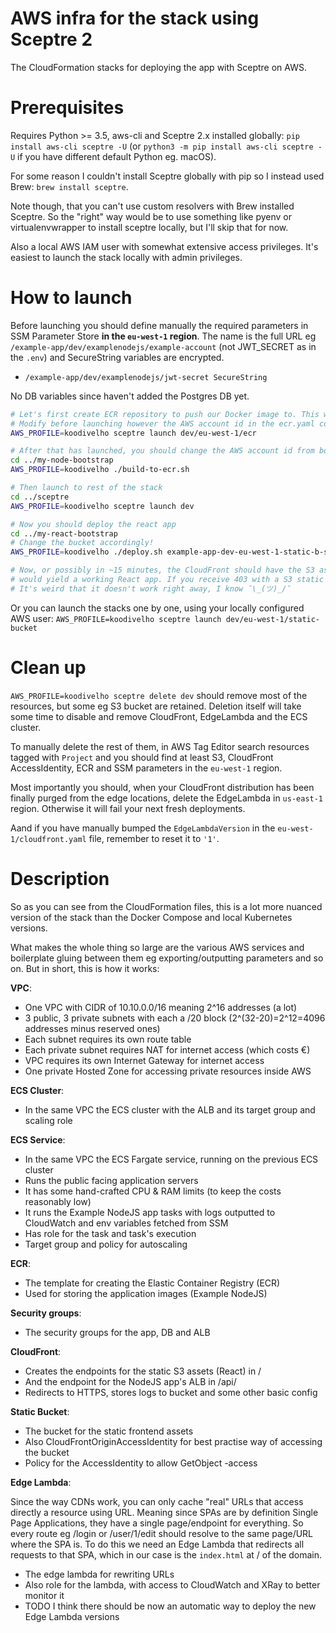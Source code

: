 # AWS infra for the stack using Sceptre 2

The CloudFormation stacks for deploying the app with Sceptre on AWS.

# Prerequisites

Requires Python >= 3.5, aws-cli and Sceptre 2.x installed globally: `pip install aws-cli sceptre -U` (or `python3 -m pip install aws-cli sceptre -U` if you have different default Python eg. macOS).

For some reason I couldn't install Sceptre globally with pip so I instead used Brew: `brew install sceptre`.

Note though, that you can't use custom resolvers with Brew installed Sceptre. So the "right" way would be to use something like pyenv or virtualenvwrapper to install sceptre locally, but I'll skip that for now.

Also a local AWS IAM user with somewhat extensive access privileges. It's easiest to launch the stack locally with admin privileges.

# How to launch

Before launching you should define manually the required parameters in SSM Parameter Store **in the `eu-west-1` region**. The name is the full URL eg `/example-app/dev/examplenodejs/example-account` (not JWT_SECRET as in the `.env`) and SecureString variables are encrypted.

* `/example-app/dev/examplenodejs/jwt-secret SecureString`

No DB variables since haven't added the Postgres DB yet.

```sh
# Let's first create ECR repository to push our Docker image to. This way the ECS won't crash and burn, as there won't be an image to pull
# Modify before launching however the AWS account id in the ecr.yaml config file
AWS_PROFILE=koodivelho sceptre launch dev/eu-west-1/ecr

# After that has launched, you should change the AWS account id from both example-node-app build.sh and deploy.sh, then build the image to have it available for the ECS
cd ../my-node-bootstrap
AWS_PROFILE=koodivelho ./build-to-ecr.sh

# Then launch to rest of the stack
cd ../sceptre
AWS_PROFILE=koodivelho sceptre launch dev

# Now you should deploy the react app
cd ../my-react-bootstrap
# Change the bucket accordingly!
AWS_PROFILE=koodivelho ./deploy.sh example-app-dev-eu-west-1-static-b-staticbucket-1ls690ylt416l

# Now, or possibly in ~15 minutes, the CloudFront should have the S3 assets available and visiting the distribution eg https://d2dqwr5ltqbyap.cloudfront.net/
# would yield a working React app. If you receive 403 with a S3 static site URL, wait for a while or try another url eg https://d2dqwr5ltqbyap.cloudfront.net/login
# It's weird that it doesn't work right away, I know ¯\_(ツ)_/¯
```

Or you can launch the stacks one by one, using your locally configured AWS user: `AWS_PROFILE=koodivelho sceptre launch dev/eu-west-1/static-bucket`

# Clean up

`AWS_PROFILE=koodivelho sceptre delete dev` should remove most of the resources, but some eg S3 bucket are retained. Deletion itself will take some time to disable and remove CloudFront, EdgeLambda and the ECS cluster.

To manually delete the rest of them, in AWS Tag Editor search resources tagged with `Project` and you should find at least S3, CloudFront AccessIdentity, ECR and SSM parameters in the `eu-west-1` region.

Most importantly you should, when your CloudFront distribution has been finally purged from the edge locations, delete the EdgeLambda in `us-east-1` region. Otherwise it will fail your next fresh deployments.

Aand if you have manually bumped the `EdgeLambdaVersion` in the `eu-west-1/cloudfront.yaml` file, remember to reset it to `'1'`.

# Description

So as you can see from the CloudFormation files, this is a lot more nuanced version of the stack than the Docker Compose and local Kubernetes versions.

What makes the whole thing so large are the various AWS services and boilerplate gluing between them eg exporting/outputting parameters and so on. But in short, this is how it works:

**VPC**:
* One VPC with CIDR of 10.10.0.0/16 meaning 2^16 addresses (a lot) 
* 3 public, 3 private subnets with each a /20 block (2^(32-20)=2^12=4096 addresses minus reserved ones)
* Each subnet requires its own route table
* Each private subnet requires NAT for internet access (which costs €)
* VPC requires its own Internet Gateway for internet access
* One private Hosted Zone for accessing private resources inside AWS

**ECS Cluster**:
* In the same VPC the ECS cluster with the ALB and its target group and scaling role

**ECS Service**:
* In the same VPC the ECS Fargate service, running on the previous ECS cluster
* Runs the public facing application servers
* It has some hand-crafted CPU & RAM limits (to keep the costs reasonably low)
* It runs the Example NodeJS app tasks with logs outputted to CloudWatch and env variables fetched from SSM
* Has role for the task and task's execution
* Target group and policy for autoscaling

**ECR**:
* The template for creating the Elastic Container Registry (ECR)
* Used for storing the application images (Example NodeJS)

**Security groups**:
* The security groups for the app, DB and ALB

**CloudFront**:
* Creates the endpoints for the static S3 assets (React) in /
* And the endpoint for the NodeJS app's ALB in /api/
* Redirects to HTTPS, stores logs to bucket and some other basic config

**Static Bucket**:
* The bucket for the static frontend assets
* Also CloudFrontOriginAccessIdentity for best practise way of accessing the bucket
* Policy for the AccessIdentity to allow GetObject -access

**Edge Lambda**:

Since the way CDNs work, you can only cache "real" URLs that access directly a resource using URL. Meaning since SPAs are by definition Single Page Applications, they have a single page/endpoint for everything. So every route eg /login or /user/1/edit should resolve to the same page/URL where the SPA is. To do this we need an Edge Lambda that redirects all requests to that SPA, which in our case is the `index.html` at / of the domain.

* The edge lambda for rewriting URLs
* Also role for the lambda, with access to CloudWatch and XRay to better monitor it
* TODO I think there should be now an automatic way to deploy the new Edge Lambda versions
